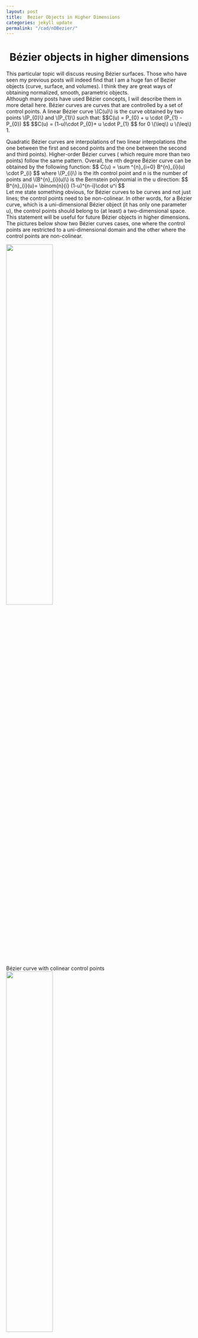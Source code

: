 ```yaml
---
layout: post
title:  Bezier Objects in Higher Dimensions   
categories: jekyll update
permalink: "/cad/nDBezier/"
---
```


<div class="w3-row ">
    <h1 style="text-align:center">Bézier objects in higher dimensions</h1>
    <p class = "justify">
    This particular topic will discuss reusing Bézier surfaces. Those who have seen my previous posts will indeed find that I am a huge fan of Bezier objects (curve, surface, and volumes). I think they are great ways of obtaining normalized, smooth, parametric objects. <br>
    Although many posts have used Bézier concepts, I will describe them in more detail here. 
    Bézier curves are curves that are controlled by a set of control points.
    A linear Bézier curve  \(C(u)\) is the curve obtained by two points \(P_{0}\) and \(P_{1}\) such that:
    $$C(u) = P_{0} + u \cdot (P_{1} - P_{0}) $$
    $$C(u) = (1-u)\cdot P_{0}+ u \cdot P_{1} $$
    for 0 \(\leq\) u \(\leq\)  1. 
    </p>
    <p class = "justify">
    Quadratic Bézier curves are interpolations of two linear interpolations (the one between the first and second points and the one between the second and third points). Higher-order Bézier curves ( which require more than two points) follow the same pattern. Overall, the  nth degree Bézier curve can be obtained by the following function: 
    $$ C(u) = \sum ^{n}_{i=0} B^{n}_{i}(u) \cdot P_{i} $$
    where  \(P_{i}\) is the ith control point and n is the number of points and \(B^{n}_{i}(u)\) is the Bernstein polynomial in the u direction:
    $$ B^{n}_{i}(u)=  \binom{n}{i} (1-u)^{n-i}\cdot u^i  $$
    <br>
    Let me state something obvious, for Bézier curves to be curves and not just lines; the control points need to be non-colinear. In other words, for a Bézier curve, which is a uni-dimensional Bézier object (it has only one parameter u), the control points should belong to (at least) a two-dimensional space. This statement will be useful for future Bézier objects in higher dimensions.  The pictures below show two Bézier curves cases, one where the control points are restricted to a uni-dimensional domain and the other where the control points are non-colinear. 
    </p> 
    <div class="w3-main w3-center" >
        <img src="/portfolio/assets/img/Bzcurveflat.png" width="50%" height="50%">
        <figcaption> Bézier curve with colinear control points  </figcaption>
    </div>
    <div class="w3-main w3-center" >
        <img src="/portfolio/assets/img/Bzcurve.png" width="50%" height="50%">
        <figcaption> Bézier curve with non-colinear control points  </figcaption>
    </div>
     <p class = "justify">
    Bézier surfaces use the same rules as the Bézier curves, but in two different dimensions simultaneously, the surface obeys the following equation: 
    $$ S(u,v) = \sum ^{n}_{i=0} \sum ^{m}_{j=0} B^{n}_{i}(u) \cdot B^{m}_{j}(v)  \cdot P_{i,j} $$
    where P is the matrix of points and \(P_{i,j}\) is the point at location i and j in the matrix and n, and m are the numbers of points both directions. \(B^{n}_{i}(u)\) was explained earlier and \(B^{m}_{j}(v)\) are the Bernstein polynomials applied in the v direction:
    $$ B^{m}_{j}(v) =  \binom{m}{j} (1-v)^{m-j}\cdot v^j $$
    In this particular case, for a Bézier surface to be non-planar, the control points have to be non-planar.  
    The pictures below show two Bézier surface cases, one where the control points are restricted to a two-dimensional domain and the other where the control points are non-planar. 
    </p> 
    <div class="w3-main w3-center" >
        <img src="/portfolio/assets/img/Bzsurfflat.png" width="50%" height="50%">
        <figcaption> Bézier surface with coplanar control points </figcaption>
    </div>
    <div class="w3-main w3-center" >
        <img src="/portfolio/assets/img/Bzsurf1.png" width="50%" height="50%">
        <img src="/portfolio/assets/img/Bzsurf1_2.PNG" width="40%" height="40%">
        <figcaption> Bézier surface with non-coplanar control points</figcaption>
    </div>
     <p class = "justify">
    In the project <a class = "ex1 ex3" href="/portfolio/cad/MorphingSurfaces/" target="_blank"> "Morphing parametrized surfaces" </a>, I have shown the transition between a surface passing through points and the resulting Bézier surface when the original points are used as control points. 
    </p>
    <p class = "justify">
    Bézier volumes use the same rules as the Bézier surfaces, but in three different dimensions simultaneously, the volume obeys the following equation: 
    $$ V(u,v,w) = \sum ^{n}_{i=0} \sum ^{m}_{j=0} \sum ^{l}_{k=0} B^{n}_{i}(u) \cdot B^{m}_{j}(v) \cdot B^{l}_{k}(w)\cdot P_{i,j,k} $$
    where P is the matrix of points and \(P_{i,j,k}\) is the point at location i and j in the matrix and n, and m are the numbers of points both directions. \(B^{n}_{i}(u)\) and \(B^{m}_{j}(v)\) were explained earlier. \(B^{l}_{k}(w)\)  is the Bernstein polynomial applied in the w direction:
    $$ B^{l}_{k}(w) =  \binom{l}{k} (1-w)^{l-k}\cdot w^k  $$
    Now, this is where the obvious becomes interesting: the same way a uni-dimensional Bézier object (a curve) needs at least two-dimensional control points to e curved, three-dimensional Bézier objects (volume) need at least four-dimensional control points to exist.
    The problem here lies in the fact that the human eye cannot visualize four-dimensional elements. <br>
    This is where projection is important. For this project to be completed, the four-dimensional object must be projected into a three-dimensional world. In 3D, the shadow of any object is the 2D projection of that object. To be able to see Bézier solids, we need to take the 3D shadow of a 4D object. The figures below show a hypercube (4D cube) projected to 3D and rotated at different angles. 
    </p> 
    <div class="w3-main w3-center" >
        <img src="/portfolio/assets/img/BzvolumeProjected.png" width="50%" height="50%">
        <figcaption> Hypercube projected (not rotated) </figcaption>
    </div>
    <div class="w3-main w3-center" >
        <img src="/portfolio/assets/img/" width="40%" height="40%">
        <img src="/portfolio/assets/img/" width="40%" height="40%">
        <figcaption> Hypercube projected and rotated (the pictures will be shown soon)</figcaption>
    </div>
    <p class = "justify">
          The pictures below show the shadow two Bézier solid cases, where the control points are restricted to a 3D domain, and the other where the control points belong can exist in a 4D domain. 
    </p>
        <div class="w3-main w3-center" >
        <img src="/portfolio/assets/img/BzvolumeProjected.png" width="50%" height="50%">
        <figcaption> Bézier solid with 3D control points </figcaption>
    </div>     
    <div class="w3-main w3-center" >
        <img src="/portfolio/assets/img/" width="50%" height="50%">
        <figcaption>Bézier solid with 4D control points projected and rotated (the pictures will be shown soon)</figcaption>
    </div>
    
</div>



